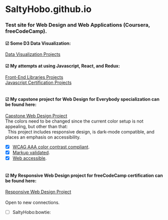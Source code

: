 # SaltyHobo.github.io
### Test site for Web Design and Web Applications (Coursera, freeCodeCamp).

#### &#9745; Some D3 Data Visualization:
<a href="https://saltyhobo.github.io/freecodecamp/data-visualization/">Data Visualization Projects</a>
<br/>

#### &#9745; My attempts at using Javascript, React, and Redux:
<a href="https://saltyhobo.github.io/freecodecamp/front-end-lib/">Front-End Libraries Projects</a>
<br/>
<a href="https://SaltyHobo.github.io/freecodecamp/javascript-certification/">Javascript Certification Projects</a>
<br/><br/>

#### &#9745; My capstone project for Web Design for Everybody specialization can be found here:
<a href="https://saltyhobo.github.io/capstone/index.html">Capstone Web Design Project</a>
<br/>
The colors need to be changed since the current color setup is not appealing, but other than that:
<br/>
&nbsp; This project includes responsive design, is dark-mode compatible, and places an emphasis on accessibility.
- [x] [WCAG AAA color contrast compliant](https://webaim.org/resources/contrastchecker/).
- [x] [Markup validated](https://validator.w3.org/).
- [x] [Web accessible](http://wave.webaim.org/).
<br/><br/>
#### &#9745; My Responsive Web Design project for freeCodeCamp certification can be found here: <br>
<a href="https://saltyhobo.github.io/freecodecamp/portfolio/index.html">Responsive Web Design Project</a>
<br/><br/>
Open to new connections.
- [ ] SaltyHobo:bowtie:
